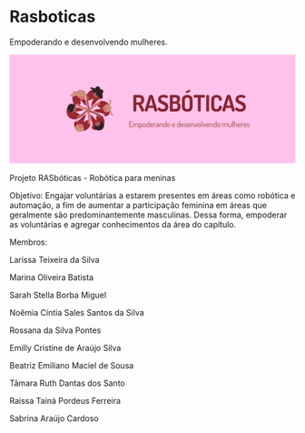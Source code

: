 # Rasboticas
Empoderando e desenvolvendo mulheres.

![rasboticas](RASboticas.png)

Projeto RASbóticas - Robótica para meninas 
  
Objetivo:
Engajar voluntárias a estarem presentes em áreas como robótica e automação, a fim de aumentar a participação feminina em áreas que geralmente são predominantemente masculinas. Dessa forma, empoderar as voluntárias e agregar conhecimentos da área do capítulo. 

Membros:

Larissa Teixeira da Silva

Marina Oliveira Batista 

Sarah Stella Borba Miguel 

Noêmia Cíntia Sales Santos da Silva

Rossana da Silva Pontes 

Emilly Cristine de Araújo Silva

Beatriz Emiliano Maciel de Sousa 

Tâmara Ruth Dantas dos Santo 

Raissa Tainá Pordeus Ferreira  

Sabrina Araújo Cardoso

